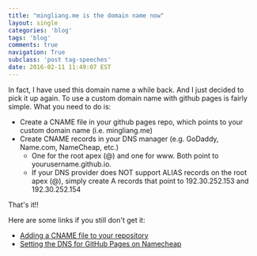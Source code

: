 ```yaml
---
title: "mingliang.me is the domain name now"
layout: single
categories: 'blog'
tags: 'blog'
comments: true
navigation: True
subclass: 'post tag-speeches'
date: 2016-02-11 11:49:07 EST
---
```


In fact, I have used this domain name a while back. And I just decided to pick it up again. To use a custom domain name with github pages is fairly simple. What you need to do is:

- Create a CNAME file in your github pages repo, which points to your custom domain name (i.e. mingliang.me)
- Create CNAME records in your DNS manager (e.g. GoDaddy, Name.com, NameCheap, etc.)
  - One for the root apex (@) and one for www. Both point to yourusername.github.io.
  - If your DNS provider does NOT support ALIAS records on the root apex (@), simply create A records that point to 192.30.252.153 and 192.30.252.154

That's it!!

Here are some links if you still don't get it:

- [Adding a CNAME file to your repository](https://help.github.com/articles/adding-a-cname-file-to-your-repository/)
- [Setting the DNS for GitHub Pages on Namecheap](http://www.hongkiat.com/blog/github-with-custom-domain/)
